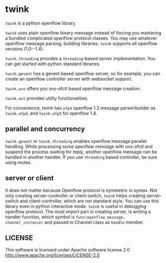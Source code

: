 twink
=====
`twink` is a python openflow library.

`twink` uses plain openflow binary message instead of forcing 
you mastering a bundled complicated openflow protocol classes. 
You may use whatever openflow message parsing, building libraries. 
`twink` supports all openflow versions (1.0--1.4).

`twink.threading` provides a `threading`-based server implementation. 
You can get started with python standard libraries.

`twink.gevent` has a gevent based openflow server, so for example, 
you can create an openflow controller server with websocket support.

`twink.ovs` offers you ovs-ofctl based openflow message creation.

`twink.ext` provides utility functionalities.

For convenience, twink has `ofp4` openflow 1.3 message parser/builder
as `twink.ofp4`, and `twink.ofp5` for openflow 1.4.

parallel and concurrency
------------------------
`twink.gevent` or `twink.threading` enables openflow message parallel handling.
While processing some openflow message with ovs-ofctl and suspend the process 
waiting for reply, another openflow message can be handled in another handler.
If you use `threading` based controller, be sure using mutex.

server or client
----------------
It does not matter because Openflow protocol is symmetric in syntax.
Not only creating server-controller or client-switch, `twink` helps 
creating server-switch and client-controller, which are not standard style.
You can use this library even in python interactive mode.
`twink` is useful in debugging openflow protocol.
The most import part in creating server, is writing a handler function,
which symbol is `func(openflow_message, channel_instance)` and 
passed to Channel class as `handle` member.

LICENSE
-------
This software is licensed under Apache software license 2.0
http://www.apache.org/licenses/LICENSE-2.0
